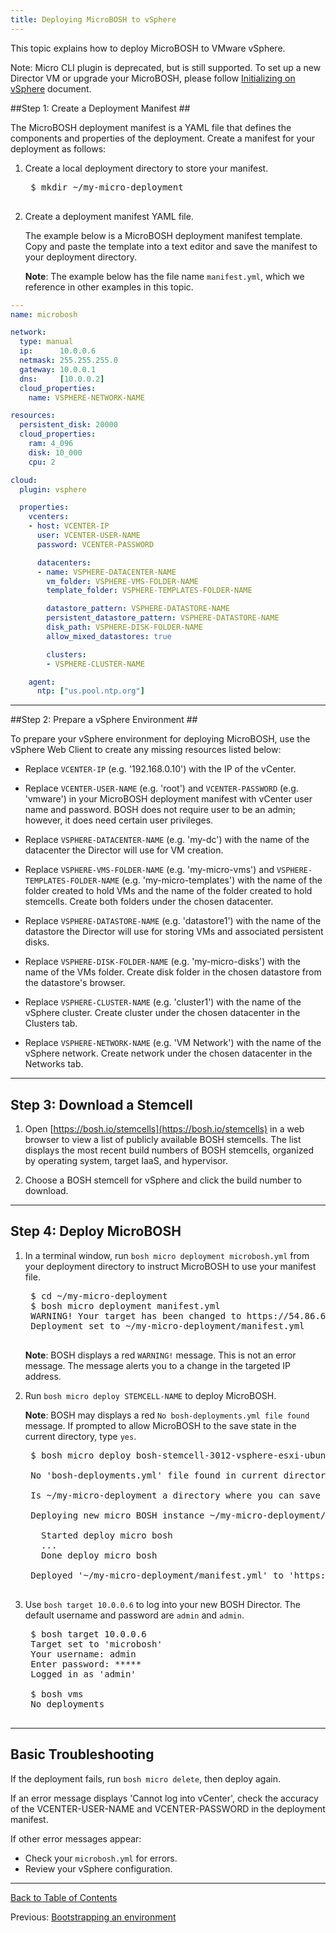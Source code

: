 ```yaml
---
title: Deploying MicroBOSH to vSphere
---
```


This topic explains how to deploy MicroBOSH to VMware vSphere.

<p class="note">Note: Micro CLI plugin is deprecated, but is still supported. To set up a new Director VM or upgrade your MicroBOSH, please follow <a href="./init-vsphere.html">Initializing on vSphere</a> document.</p>

##<a id="create-manifest"></a>Step 1: Create a Deployment Manifest ##

The MicroBOSH deployment manifest is a YAML file that defines the components and
properties of the deployment.
Create a manifest for your deployment as follows:

1. Create a local deployment directory to store your manifest.

    <pre class='terminal'>
    $ mkdir ~/my-micro-deployment
    </pre>

1. Create a deployment manifest YAML file.

    The example below is a MicroBOSH deployment manifest template.
	Copy and paste the template into a text editor and save the manifest to your
	deployment directory.

    <p class="note"><strong>Note</strong>: The example below has the file name
	<code>manifest.yml</code>, which we reference in other examples in this
	topic.</p>

```yaml
---
name: microbosh

network:
  type: manual
  ip:      10.0.0.6
  netmask: 255.255.255.0
  gateway: 10.0.0.1
  dns:     [10.0.0.2]
  cloud_properties:
    name: VSPHERE-NETWORK-NAME

resources:
  persistent_disk: 20000
  cloud_properties:
    ram: 4_096
    disk: 10_000
    cpu: 2

cloud:
  plugin: vsphere

  properties:
    vcenters:
    - host: VCENTER-IP
      user: VCENTER-USER-NAME
      password: VCENTER-PASSWORD

      datacenters:
      - name: VSPHERE-DATACENTER-NAME
        vm_folder: VSPHERE-VMS-FOLDER-NAME
        template_folder: VSPHERE-TEMPLATES-FOLDER-NAME

        datastore_pattern: VSPHERE-DATASTORE-NAME
        persistent_datastore_pattern: VSPHERE-DATASTORE-NAME
        disk_path: VSPHERE-DISK-FOLDER-NAME
        allow_mixed_datastores: true

        clusters:
        - VSPHERE-CLUSTER-NAME

    agent:
      ntp: ["us.pool.ntp.org"]
```

---
##<a id="prepare"></a>Step 2: Prepare a vSphere Environment ##

To prepare your vSphere environment for deploying MicroBOSH, use the vSphere Web
Client to create any missing resources listed below:

- Replace `VCENTER-IP` (e.g. '192.168.0.10') with the IP of the vCenter.

- Replace `VCENTER-USER-NAME` (e.g. 'root') and `VCENTER-PASSWORD` (e.g. 'vmware') in your MicroBOSH deployment manifest with vCenter user name and password. BOSH does not require user to be an admin; however, it does need certain user privileges.

- Replace `VSPHERE-DATACENTER-NAME` (e.g. 'my-dc') with the name of the datacenter the Director will use for VM creation.

- Replace `VSPHERE-VMS-FOLDER-NAME` (e.g. 'my-micro-vms') and `VSPHERE-TEMPLATES-FOLDER-NAME` (e.g. 'my-micro-templates') with the name of the folder created to hold VMs and the name of the folder created to hold stemcells. Create both folders under the chosen datacenter.

- Replace `VSPHERE-DATASTORE-NAME` (e.g. 'datastore1') with the name of the datastore the Director will use for storing VMs and associated persistent disks.

- Replace `VSPHERE-DISK-FOLDER-NAME` (e.g. 'my-micro-disks') with the name of the VMs folder. Create disk folder in the chosen datastore from the datastore's browser.

- Replace `VSPHERE-CLUSTER-NAME` (e.g. 'cluster1') with the name of the vSphere cluster. Create cluster under the chosen datacenter in the Clusters tab.

- Replace `VSPHERE-NETWORK-NAME` (e.g. 'VM Network') with the name of the vSphere network. Create network under the chosen datacenter in the Networks tab.

---
## <a id="download-stemcell"></a>Step 3: Download a Stemcell ##

1. Open [https://bosh.io/stemcells](https://bosh.io/stemcells) in a web browser
to view a list of publicly available BOSH stemcells.
The list displays the most recent build numbers of BOSH stemcells, organized by operating system, target IaaS, and hypervisor.

1. Choose a BOSH stemcell for vSphere and click the build number to download.

---
## <a id="deploy"></a>Step 4: Deploy MicroBOSH ##

1. In a terminal window, run `bosh micro deployment microbosh.yml` from your
deployment directory to instruct MicroBOSH to use your manifest file.

    <pre class='terminal'>
    $ cd ~/my-micro-deployment
    $ bosh micro deployment manifest.yml
    WARNING! Your target has been changed to https://54.86.66.111:25555!
    Deployment set to ~/my-micro-deployment/manifest.yml
    </pre>

    <p class="note"><strong>Note</strong>: BOSH displays a red
  	<code>WARNING!</code> message. This is not an error message.
  	The message alerts you to a change in the targeted IP address.</p>

1. Run `bosh micro deploy STEMCELL-NAME` to deploy MicroBOSH.

  	<p class="note"><strong>Note</strong>: BOSH may displays a red
  	<code>No bosh-deployments.yml file found</code> message.
  	If prompted to allow MicroBOSH to the save state in the current directory,
  	type <code>yes</code>.</p>

    <pre class='terminal'>
    $ bosh micro deploy bosh-stemcell-3012-vsphere-esxi-ubuntu-trusty-go_agent.tgz

    No 'bosh-deployments.yml' file found in current directory.

    Is ~/my-micro-deployment a directory where you can save state? (type 'yes' to continue): yes

    Deploying new micro BOSH instance ~/my-micro-deployment/manifest.yml to 'https://10.0.0.6:25555' (type 'yes' to continue): yes

      Started deploy micro bosh
      ...
      Done deploy micro bosh

    Deployed '~/my-micro-deployment/manifest.yml' to 'https://10.0.0.6:25555', took 00:04:51 to complete
    </pre>

1. Use `bosh target 10.0.0.6` to log into your new BOSH Director. The default username and password are `admin` and `admin`.

    <pre class="terminal">
    $ bosh target 10.0.0.6
    Target set to 'microbosh'
    Your username: admin
    Enter password: *****
    Logged in as 'admin'

    $ bosh vms
    No deployments
    </pre>

---
## <a id="troubleshooting"></a>Basic Troubleshooting ##

If the deployment fails, run `bosh micro delete`, then deploy again.

If an error message displays 'Cannot log into vCenter', check the accuracy of the VCENTER-USER-NAME and VCENTER-PASSWORD in the deployment manifest.

If other error messages appear:

* Check your `microbosh.yml` for errors.
* Review your vSphere configuration.

---
[Back to Table of Contents](index.html#install)

Previous: [Bootstrapping an environment](bootstrap.html)
